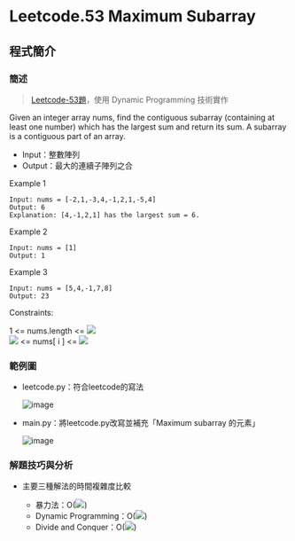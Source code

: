 # Leetcode.53 Maximum Subarray
## 程式簡介
### 簡述
> [Leetcode-53題](https://leetcode.com/problems/maximum-subarray/)，使用 Dynamic Programming 技術實作

Given an integer array nums, find the contiguous subarray (containing at least one number) which has the largest sum and return its sum.
A subarray is a contiguous part of an array.

* Input：整數陣列
* Output：最大的連續子陣列之合

Example 1
```
Input: nums = [-2,1,-3,4,-1,2,1,-5,4]
Output: 6
Explanation: [4,-1,2,1] has the largest sum = 6.
```
Example 2
```
Input: nums = [1]
Output: 1
```
Example 3
```
Input: nums = [5,4,-1,7,8]
Output: 23
```
Constraints:

1 <= nums.length <= <img src="https://render.githubusercontent.com/render/math?math=10^5">  
<img src="https://render.githubusercontent.com/render/math?math=-10^4"> <= nums[ i ] <= <img src="https://render.githubusercontent.com/render/math?math=10^4">

### 範例圖
* leetcode.py：符合leetcode的寫法  

  ![image](https://user-images.githubusercontent.com/93152909/139852988-9e7f2cec-1305-4df2-b1af-bdcea0a7b3e9.png)

* main.py：將leetcode.py改寫並補充「Maximum subarray 的元素」  

  ![image](https://user-images.githubusercontent.com/93152909/139862612-7294e767-8981-4654-914d-e94b6559fce0.png)


### 解題技巧與分析
* 主要三種解法的時間複雜度比較

  * 暴力法：O(<img src="https://render.githubusercontent.com/render/math?math=n^2">)
  * Dynamic Programming：O(<img src="https://render.githubusercontent.com/render/math?math=n">)
  * Divide and Conquer：O(<img src="https://render.githubusercontent.com/render/math?math=n">)
  
